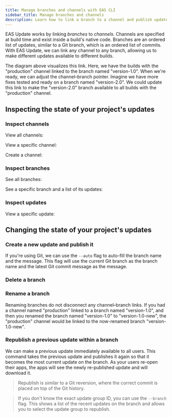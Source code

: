 ```yaml
---
title: Manage branches and channels with EAS CLI
sidebar_title: Manage branches and channels
description: Learn how to link a branch to a channel and publish updates with EAS CLI.
---
```


EAS Update works by linking _branches_ to _channels_. Channels are specified at build time and exist inside a build's native code. Branches are an ordered list of updates, similar to a Git branch, which is an ordered list of commits. With EAS Update, we can link any channel to any branch, allowing us to make different updates available to different builds.

The diagram above visualizes this link. Here, we have the builds with the "production" channel linked to the branch named "version-1.0". When we're ready, we can adjust the channel–branch pointer. Imagine we have more fixes tested and ready on a branch named "version-2.0". We could update this link to make the "version-2.0" branch available to all builds with the "production" channel.

## Inspecting the state of your project's updates

### Inspect channels

View all channels:

View a specific channel:

Create a channel:

### Inspect branches

See all branches:

See a specific branch and a list of its updates:

### Inspect updates

View a specific update:

## Changing the state of your project's updates

### Create a new update and publish it

If you're using Git, we can use the `--auto` flag to auto-fill the branch name and the message. This flag will use the current Git branch as the branch name and the latest Git commit message as the message.

### Delete a branch

### Rename a branch

Renaming branches do not disconnect any channel–branch links. If you had a channel named "production" linked to a branch named "version-1.0", and then you renamed the branch named "version-1.0" to "version-1.0-new", the "production" channel would be linked to the now-renamed branch "version-1.0-new".

### Republish a previous update within a branch

We can make a previous update immediately available to all users. This command takes the previous update and publishes it again so that it becomes the most current update on the branch. As your users re-open their apps, the apps will see the newly re-published update and will download it.

> Republish is similar to a Git reversion, where the correct commit is placed on top of the Git history.

> If you don't know the exact update group ID, you can use the `--branch` flag. This shows a list of the recent updates on the branch and allows you to select the update group to republish.